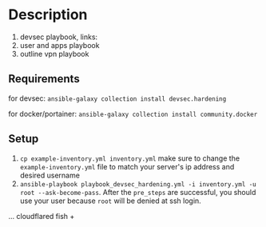 # Description

1. devsec playbook, links:
2. user and apps playbook
3. outline vpn playbook

## Requirements

for devsec: `ansible-galaxy collection install devsec.hardening`

for docker/portainer: `ansible-galaxy collection install community.docker`

## Setup

1. `cp example-inventory.yml inventory.yml`
  make sure to change the `example-inventory.yml` file to match your server's ip address and desired username
2. `ansible-playbook playbook_devsec_hardening.yml -i inventory.yml -u root --ask-become-pass`.
  After the `pre_steps` are successful, you should use your user because `root` will be denied at ssh login.


...
cloudflared
fish +